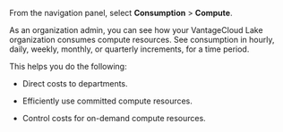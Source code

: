 From the navigation panel, select **Consumption** > **Compute**.

As an organization admin, you can see how your VantageCloud Lake organization consumes compute resources. See consumption in hourly, daily, weekly, monthly, or quarterly increments, for a time period.

This helps you do the following:

-   Direct costs to departments.


-   Efficiently use committed compute resources.


-   Control costs for on-demand compute resources.


